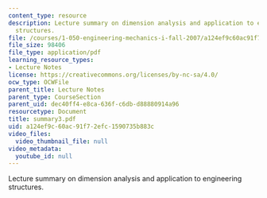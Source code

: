 ```yaml
---
content_type: resource
description: Lecture summary on dimension analysis and application to engineering
  structures.
file: /courses/1-050-engineering-mechanics-i-fall-2007/a124ef9c60ac91f72efc1590735b883c_summary3.pdf
file_size: 98406
file_type: application/pdf
learning_resource_types:
- Lecture Notes
license: https://creativecommons.org/licenses/by-nc-sa/4.0/
ocw_type: OCWFile
parent_title: Lecture Notes
parent_type: CourseSection
parent_uid: dec40ff4-e8ca-636f-c6db-d88880914a96
resourcetype: Document
title: summary3.pdf
uid: a124ef9c-60ac-91f7-2efc-1590735b883c
video_files:
  video_thumbnail_file: null
video_metadata:
  youtube_id: null
---
```

Lecture summary on dimension analysis and application to engineering structures.